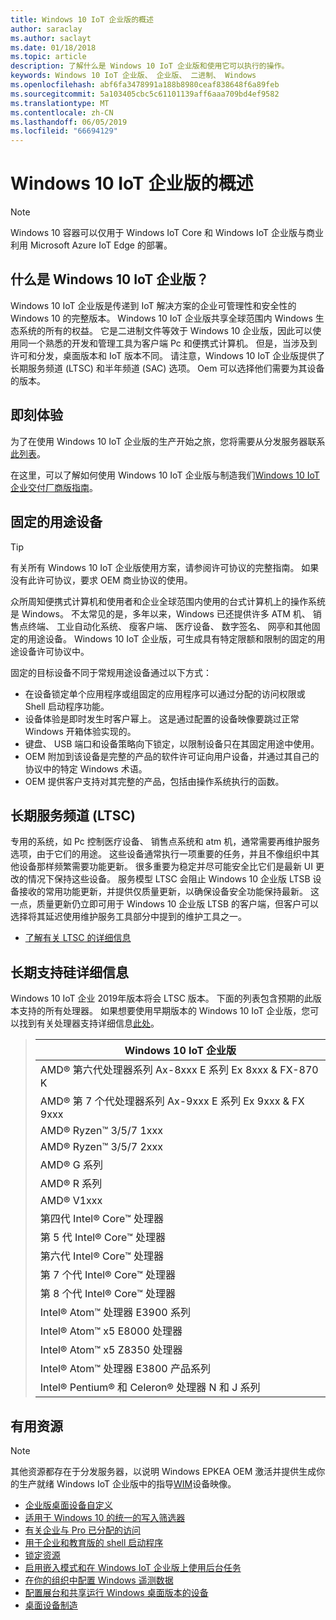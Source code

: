 ```yaml
---
title: Windows 10 IoT 企业版的概述
author: saraclay
ms.author: saclayt
ms.date: 01/18/2018
ms.topic: article
description: 了解什么是 Windows 10 IoT 企业版和使用它可以执行的操作。
keywords: Windows 10 IoT 企业版、 企业版、 二进制、 Windows
ms.openlocfilehash: abf6fa3478991a188b8980ceaf838648f6a89feb
ms.sourcegitcommit: 5a103405cbc5c61101139aff6aaa709bd4ef9582
ms.translationtype: MT
ms.contentlocale: zh-CN
ms.lasthandoff: 06/05/2019
ms.locfileid: "66694129"
---
```

# <a name="an-overview-of-windows-10-iot-enterprise"></a>Windows 10 IoT 企业版的概述

> [!NOTE]
> Windows 10 容器可以仅用于 Windows IoT Core 和 Windows IoT 企业版与商业利用 Microsoft Azure IoT Edge 的部署。

## <a name="what-is-windows-10-iot-enterprise"></a>什么是 Windows 10 IoT 企业版？
Windows 10 IoT 企业版是传递到 IoT 解决方案的企业可管理性和安全性的 Windows 10 的完整版本。 Windows 10 IoT 企业版共享全球范围内 Windows 生态系统的所有的权益。 它是二进制文件等效于 Windows 10 企业版，因此可以使用同一个熟悉的开发和管理工具为客户端 Pc 和便携式计算机。  但是，当涉及到许可和分发，桌面版本和 IoT 版本不同。 请注意，Windows 10 IoT 企业版提供了长期服务频道 (LTSC) 和半年频道 (SAC) 选项。 Oem 可以选择他们需要为其设备的版本。

## <a name="getting-started"></a>即刻体验 

为了在使用 Windows 10 IoT 企业版的生产开始之旅，您将需要从分发服务器联系[此列表](https://go.microsoft.com/fwlink/p/?linkid=2093270)。

在这里，可以了解如何使用 Windows 10 IoT 企业版与制造我们[Windows 10 IoT 企业交付厂商版指南](https://docs.microsoft.com/en-us/windows-hardware/manufacture/desktop/iot-ent-overview)。 

## <a name="fixed-purpose-devices"></a>固定的用途设备 

> [!TIP]
> 有关所有 Windows 10 IoT 企业版使用方案，请参阅许可协议的完整指南。 如果没有此许可协议，要求 OEM 商业协议的使用。 

众所周知便携式计算机和使用者和企业全球范围内使用的台式计算机上的操作系统是 Windows。  不太常见的是，多年以来，Windows 已还提供许多 ATM 机、 销售点终端、 工业自动化系统、 瘦客户端、 医疗设备、 数字签名、 网亭和其他固定的用途设备。  Windows 10 IoT 企业版，可生成具有特定限额和限制的固定的用途设备许可协议中。  

固定的目标设备不同于常规用途设备通过以下方式：  
* 在设备锁定单个应用程序或组固定的应用程序可以通过分配的访问权限或 Shell 启动程序功能。  
* 设备体验是即时发生时客户幂上。 这是通过配置的设备映像要跳过正常 Windows 开箱体验实现的。 
* 键盘、 USB 端口和设备策略向下锁定，以限制设备只在其固定用途中使用。  
* OEM 附加到该设备是完整的产品的软件许可证向用户设备，并通过其自己的协议中的特定 Windows 术语。
* OEM 提供客户支持对其完整的产品，包括由操作系统执行的函数。

## <a name="long-term-servicing-channel-ltsc"></a>长期服务频道 (LTSC)

专用的系统，如 Pc 控制医疗设备、 销售点系统和 atm 机，通常需要再维护服务选项，由于它们的用途。 这些设备通常执行一项重要的任务，并且不像组织中其他设备那样频繁需要功能更新。 很多重要为稳定并尽可能安全比它们是最新 UI 更改的情况下保持这些设备。 服务模型 LTSC 会阻止 Windows 10 企业版 LTSB 设备接收的常用功能更新，并提供仅质量更新，以确保设备安全功能保持最新。 这一点，质量更新仍立即可用于 Windows 10 企业版 LTSB 的客户端，但客户可以选择将其延迟使用维护服务工具部分中提到的维护工具之一。

* [了解有关 LTSC 的详细信息](https://docs.microsoft.com/windows/deployment/update/waas-overview#long-term-servicing-channel)

## <a name="long-term-support-silicon-details"></a>长期支持硅详细信息

Windows 10 IoT 企业 2019年版本将会 LTSC 版本。 下面的列表包含预期的此版本支持的所有处理器。 如果想要使用早期版本的 Windows 10 IoT 企业版，您可以找到有关处理器支持详细信息[此处](https://docs.microsoft.com/windows-hardware/design/minimum/windows-processor-requirements#windows-iot-enterprise--embedded-processor-table)。

> | Windows 10 IoT 企业版  |
> |-------------|
> | AMD® 第六代处理器系列 Ax-8xxx E 系列 Ex 8xxx & FX-870 K | 
> | AMD® 第 7 个代处理器系列 Ax-9xxx E 系列 Ex 9xxx & FX 9xxx | 
> | AMD® Ryzen™ 3/5/7 1xxx | 
> | AMD® Ryzen™ 3/5/7 2xxx | 
> | AMD® G 系列 | 
> | AMD® R 系列 | 
> | AMD® V1xxx | 
> | 第四代 Intel® Core™ 处理器 | 
> | 第 5 代 Intel® Core™ 处理器 |
> | 第六代 Intel® Core™ 处理器 |
> | 第 7 个代 Intel® Core™ 处理器 |
> | 第 8 个代 Intel® Core™ 处理器 |
> | Intel® Atom™ 处理器 E3900 系列 |
> | Intel® Atom™ x5 E8000 处理器 |
> | Intel® Atom™ x5 Z8350 处理器 |
> | Intel® Atom™ 处理器 E3800 产品系列 |
> | Intel® Pentium® 和 Celeron® 处理器 N 和 J 系列 |

## <a name="helpful-resources"></a>有用资源
> [!NOTE]
> 其他资源都存在于分发服务器，以说明 Windows EPKEA OEM 激活并提供生成你的生产就绪 Windows IoT 企业版中的指导[WIM](https://msdn.microsoft.com/library/windows/desktop/dd861280.aspx)设备映像。

* [企业版桌面设备自定义](https://docs.microsoft.com/windows-hardware/customize/enterprise/enterprise-custom-portal)
* [适用于 Windows 10 的统一的写入筛选器](https://docs.microsoft.com/windows-hardware/customize/enterprise/unified-write-filter)
* [有关企业与 Pro 已分配的访问](https://docs.microsoft.com/windows-hardware/customize/enterprise/assigned-access)
* [用于企业和教育版的 shell 启动程序](https://docs.microsoft.com/windows-hardware/customize/enterprise/shell-launcher)
* [锁定资源](https://docs.microsoft.com/windows-hardware/customize/enterprise/create-a-kiosk-image) 
* [启用嵌入模式和在 Windows IoT 企业版上使用后台任务](https://docs.microsoft.com/windows/iot-core/develop-your-app/embeddedmode)
* [在你的组织中配置 Windows 遥测数据](https://docs.microsoft.com/windows/configuration/configure-windows-telemetry-in-your-organization )
* [配置展台和共享运行 Windows 桌面版本的设备](https://docs.microsoft.com/windows/configuration/kiosk-shared-pc)
* [桌面设备制造](https://docs.microsoft.com/windows-hardware/manufacture/desktop/)
